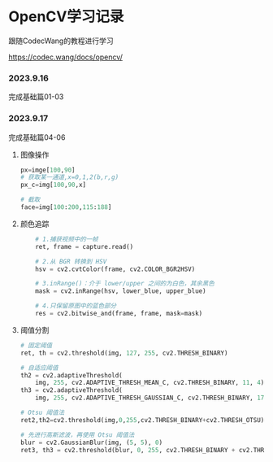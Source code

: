 # OpenCV学习记录

跟随CodecWang的教程进行学习

https://codec.wang/docs/opencv/

### 2023.9.16

完成基础篇01-03

### 2023.9.17

完成基础篇04-06

1. 图像操作

   ```python
   px=imge[100,90]
   # 获取某一通道,x=0,1,2(b,r,g)
   px_c=img[100,90,x]

   # 截取
   face=img[100:200,115:188]

   ```
2. 颜色追踪

   ```python
       # 1.捕获视频中的一帧
       ret, frame = capture.read()

       # 2.从 BGR 转换到 HSV
       hsv = cv2.cvtColor(frame, cv2.COLOR_BGR2HSV)

       # 3.inRange()：介于 lower/upper 之间的为白色，其余黑色
       mask = cv2.inRange(hsv, lower_blue, upper_blue)

       # 4.只保留原图中的蓝色部分
       res = cv2.bitwise_and(frame, frame, mask=mask)
   ```
3. 阈值分割

   ```python
   # 固定阈值
   ret, th = cv2.threshold(img, 127, 255, cv2.THRESH_BINARY)

   # 自适应阈值
   th2 = cv2.adaptiveThreshold(
       img, 255, cv2.ADAPTIVE_THRESH_MEAN_C, cv2.THRESH_BINARY, 11, 4)
   th3 = cv2.adaptiveThreshold(
       img, 255, cv2.ADAPTIVE_THRESH_GAUSSIAN_C, cv2.THRESH_BINARY, 17, 6)

   # Otsu 阈值法
   ret2,th2=cv2.threshold(img,0,255,cv2.THRESH_BINARY+cv2.THRESH_OTSU)

   # 先进行高斯滤波，再使用 Otsu 阈值法
   blur = cv2.GaussianBlur(img, (5, 5), 0)
   ret3, th3 = cv2.threshold(blur, 0, 255, cv2.THRESH_BINARY + cv2.THRESH_OTSU)
   ```

